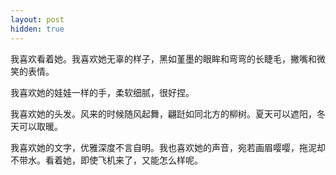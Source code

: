 ```yaml
---
layout: post
hidden: true
---
```


我喜欢看着她。我喜欢她无辜的样子，黑如堇墨的眼眸和弯弯的长睫毛，撇嘴和微笑的表情。

我喜欢她的娃娃一样的手，柔软细腻，很好捏。

我喜欢她的头发。风来的时候随风起舞，翩跹如同北方的柳树。夏天可以遮阳，冬天可以取暖。

我喜欢她的文字，优雅深度不言自明。我也喜欢她的声音，宛若画眉嘤嘤，拖泥却不带水。看着她，即使飞机来了，又能怎么样呢。